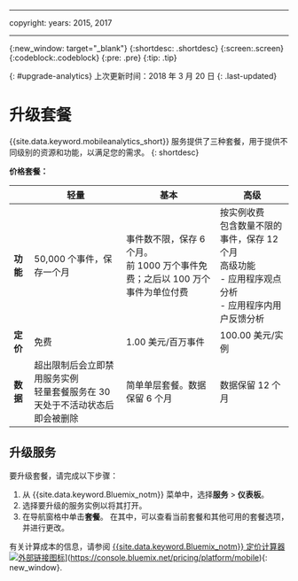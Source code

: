 ----

copyright:
 years: 2015, 2017

---

{:new_window: target="_blank"}
{:shortdesc: .shortdesc}
{:screen:.screen}
{:codeblock:.codeblock}
{:pre: .pre}
{:tip: .tip}

{: #upgrade-analytics}
上次更新时间：2018 年 3 月 20 日
{: .last-updated}

# 升级套餐

{{site.data.keyword.mobileanalytics_short}} 服务提供了三种套餐，用于提供不同级别的资源和功能，以满足您的需求。
{: shortdesc}

**价格套餐：**


|                |轻量|基本|高级|
|----------------|-------------------------------|-----------------------------|------------------------------|
|**功能**|50,000 个事件，保存一个月|事件数不限，保存 6 个月。<br/> 前 1000 万个事件免费；之后以 100 万个事件为单位付费|按实例收费</br> 包含数量不限的事件，保存 12 个月<br/> 高级功能<br/> - 应用程序观点分析<br/> - 应用程序内用户反馈分析<br/> |
|**定价**|免费|1.00 美元/百万事件|100.00 美元/实例|
|**数据**|超出限制后会立即禁用服务实例<br/> 轻量套餐服务在 30 天处于不活动状态后即会被删除|简单单层套餐。数据保留 6 个月|数据保留 12 个月|-|


## 升级服务

要升级套餐，请完成以下步骤：

1.  从 {{site.data.keyword.Bluemix_notm}} 菜单中，选择**服务** > **仪表板**。
1.  选择要升级的服务实例以将其打开。
1.  在导航窗格中单击**套餐**。
   在其中，可以查看当前套餐和其他可用的套餐选项，并进行更改。

有关计算成本的信息，请参阅 [{{site.data.keyword.Bluemix_notm}} 定价计算器 ![外部链接图标](../../icons/launch-glyph.svg "外部链接图标")](../../icons/launch-glyph.svg "外部链接图标")](https://console.bluemix.net/pricing/platform/mobile){: new_window}.
